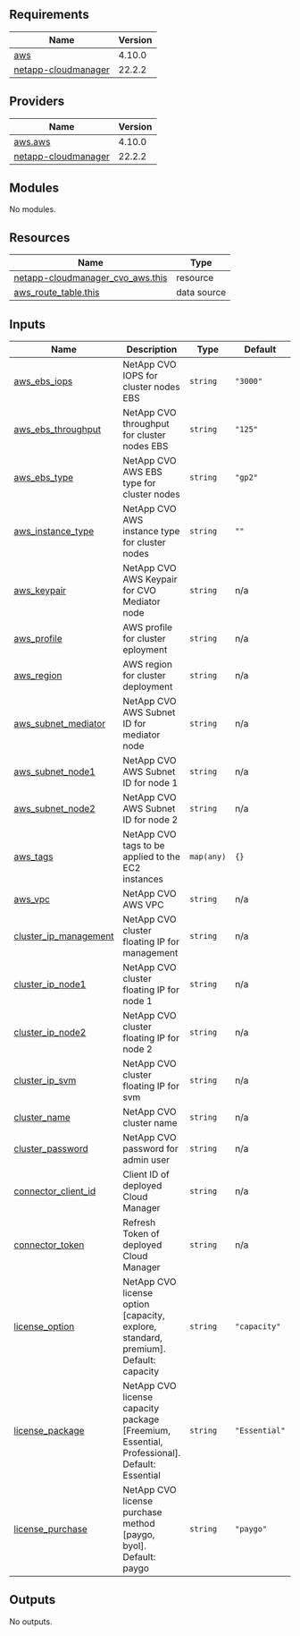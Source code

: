 ## Requirements

| Name | Version |
|------|---------|
| <a name="requirement_aws"></a> [aws](#requirement\_aws) | 4.10.0 |
| <a name="requirement_netapp-cloudmanager"></a> [netapp-cloudmanager](#requirement\_netapp-cloudmanager) | 22.2.2 |

## Providers

| Name | Version |
|------|---------|
| <a name="provider_aws.aws"></a> [aws.aws](#provider\_aws.aws) | 4.10.0 |
| <a name="provider_netapp-cloudmanager"></a> [netapp-cloudmanager](#provider\_netapp-cloudmanager) | 22.2.2 |

## Modules

No modules.

## Resources

| Name | Type |
|------|------|
| [netapp-cloudmanager_cvo_aws.this](https://registry.terraform.io/providers/NetApp/netapp-cloudmanager/22.2.2/docs/resources/cvo_aws) | resource |
| [aws_route_table.this](https://registry.terraform.io/providers/hashicorp/aws/4.10.0/docs/data-sources/route_table) | data source |

## Inputs

| Name | Description | Type | Default | Required |
|------|-------------|------|---------|:--------:|
| <a name="input_aws_ebs_iops"></a> [aws\_ebs\_iops](#input\_aws\_ebs\_iops) | NetApp CVO IOPS for cluster nodes EBS | `string` | `"3000"` | no |
| <a name="input_aws_ebs_throughput"></a> [aws\_ebs\_throughput](#input\_aws\_ebs\_throughput) | NetApp CVO throughput for cluster nodes EBS | `string` | `"125"` | no |
| <a name="input_aws_ebs_type"></a> [aws\_ebs\_type](#input\_aws\_ebs\_type) | NetApp CVO AWS EBS type for cluster nodes | `string` | `"gp2"` | no |
| <a name="input_aws_instance_type"></a> [aws\_instance\_type](#input\_aws\_instance\_type) | NetApp CVO AWS instance type for cluster nodes | `string` | `""` | no |
| <a name="input_aws_keypair"></a> [aws\_keypair](#input\_aws\_keypair) | NetApp CVO AWS Keypair for CVO Mediator node | `string` | n/a | yes |
| <a name="input_aws_profile"></a> [aws\_profile](#input\_aws\_profile) | AWS profile for cluster eployment | `string` | n/a | yes |
| <a name="input_aws_region"></a> [aws\_region](#input\_aws\_region) | AWS region for cluster deployment | `string` | n/a | yes |
| <a name="input_aws_subnet_mediator"></a> [aws\_subnet\_mediator](#input\_aws\_subnet\_mediator) | NetApp CVO AWS Subnet ID for mediator node | `string` | n/a | yes |
| <a name="input_aws_subnet_node1"></a> [aws\_subnet\_node1](#input\_aws\_subnet\_node1) | NetApp CVO AWS Subnet ID for node 1 | `string` | n/a | yes |
| <a name="input_aws_subnet_node2"></a> [aws\_subnet\_node2](#input\_aws\_subnet\_node2) | NetApp CVO AWS Subnet ID for node 2 | `string` | n/a | yes |
| <a name="input_aws_tags"></a> [aws\_tags](#input\_aws\_tags) | NetApp CVO tags to be applied to the EC2 instances | `map(any)` | `{}` | no |
| <a name="input_aws_vpc"></a> [aws\_vpc](#input\_aws\_vpc) | NetApp CVO AWS VPC | `string` | n/a | yes |
| <a name="input_cluster_ip_management"></a> [cluster\_ip\_management](#input\_cluster\_ip\_management) | NetApp CVO cluster floating IP for management | `string` | n/a | yes |
| <a name="input_cluster_ip_node1"></a> [cluster\_ip\_node1](#input\_cluster\_ip\_node1) | NetApp CVO cluster floating IP for node 1 | `string` | n/a | yes |
| <a name="input_cluster_ip_node2"></a> [cluster\_ip\_node2](#input\_cluster\_ip\_node2) | NetApp CVO cluster floating IP for node 2 | `string` | n/a | yes |
| <a name="input_cluster_ip_svm"></a> [cluster\_ip\_svm](#input\_cluster\_ip\_svm) | NetApp CVO cluster floating IP for svm | `string` | n/a | yes |
| <a name="input_cluster_name"></a> [cluster\_name](#input\_cluster\_name) | NetApp CVO cluster name | `string` | n/a | yes |
| <a name="input_cluster_password"></a> [cluster\_password](#input\_cluster\_password) | NetApp CVO password for admin user | `string` | n/a | yes |
| <a name="input_connector_client_id"></a> [connector\_client\_id](#input\_connector\_client\_id) | Client ID of deployed Cloud Manager | `string` | n/a | yes |
| <a name="input_connector_token"></a> [connector\_token](#input\_connector\_token) | Refresh Token of deployed Cloud Manager | `string` | n/a | yes |
| <a name="input_license_option"></a> [license\_option](#input\_license\_option) | NetApp CVO license option [capacity, explore, standard, premium]. Default: capacity | `string` | `"capacity"` | no |
| <a name="input_license_package"></a> [license\_package](#input\_license\_package) | NetApp CVO license capacity package [Freemium, Essential, Professional]. Default: Essential | `string` | `"Essential"` | no |
| <a name="input_license_purchase"></a> [license\_purchase](#input\_license\_purchase) | NetApp CVO license purchase method [paygo, byol]. Default: paygo | `string` | `"paygo"` | no |

## Outputs

No outputs.
